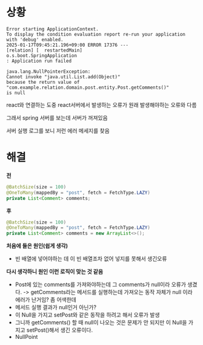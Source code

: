 # 상황
```log
Error starting ApplicationContext.
To display the condition evaluation report re-run your application with 'debug' enabled.
2025-01-17T09:45:21.196+09:00 ERROR 17376 --- 
[relation] [  restartedMain] 
o.s.boot.SpringApplication               
: Application run failed

java.lang.NullPointerException:
Cannot invoke "java.util.List.add(Object)" 
because the return value of "com.example.relation.domain.post.entity.Post.getComments()" 
is null
```
react와 연결하는 도중 react서버에서 발생하는 오류가 원래 발생해야하는 오류와 다름

그래서 spring 서버를 보는데 서버가 꺼져있음

서버 실행 로그를 보니 저런 에러 메세지를 찾음

# 해결

**전**
```java
@BatchSize(size = 100)  
@OneToMany(mappedBy = "post", fetch = FetchType.LAZY)  
private List<Comment> comments;
```

**후**
```java
@BatchSize(size = 100)  
@OneToMany(mappedBy = "post", fetch = FetchType.LAZY)  
private List<Comment> comments = new ArrayList<>();
```
**처음에 들은 원인(쉽게 생각)**
- 빈 배열에 넣어야하는 데 
이 빈 배열조차 없어 넣지를 못해서 생긴오류

**다시 생각하니 원인 이런 로직이 맞는 것 같음**
- Post에 있는 comments를 가져와야하는데 그 comments가 null이라 오류가 생겼다.
-> getComments라는 메서드를 실행하는데 가져오는 동작 자체가 null 이라 에러가 난거임?
좀 어색한데
- 메서드 실행 결과가  null인거 아닌가?
- 이 Null을 가지고 setPost와 같은 동작을 하려고 해서 오류가 발생
- 그니까 getComments() 할 때 null이 나오는 것은 문제가 안 되지만 이 Null을 가지고 setPost()해서 생긴 오류이다.
- NullPoint
